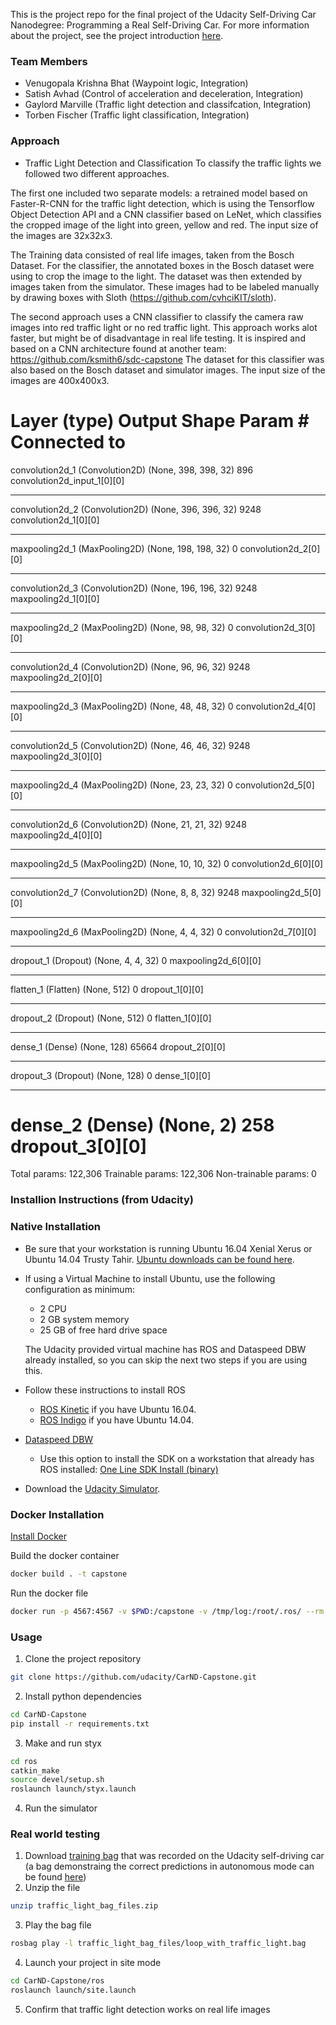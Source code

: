 This is the project repo for the final project of the Udacity Self-Driving Car Nanodegree: Programming a Real Self-Driving Car. For more information about the project, see the project introduction [here](https://classroom.udacity.com/nanodegrees/nd013/parts/6047fe34-d93c-4f50-8336-b70ef10cb4b2/modules/e1a23b06-329a-4684-a717-ad476f0d8dff/lessons/462c933d-9f24-42d3-8bdc-a08a5fc866e4/concepts/5ab4b122-83e6-436d-850f-9f4d26627fd9).

### Team Members
- Venugopala Krishna Bhat (Waypoint logic, Integration)
- Satish Avhad (Control of acceleration and deceleration, Integration)
- Gaylord Marville (Traffic light detection and classifcation, Integration)
- Torben Fischer (Traffic light classification, Integration)

### Approach
* Traffic Light Detection and Classification
To classify the traffic lights we followed two different approaches. 

The first one included two separate models: a retrained model based on Faster-R-CNN for the traffic light detection, which is using the Tensorflow Object Detection API and a CNN classifier based on LeNet, which classifies the cropped image of the light into green, yellow and red. The input size of the images are 32x32x3. 

The Training data consisted of real life images, taken from the Bosch Dataset. For the classifier, the annotated boxes in the Bosch dataset were using to crop the image to the light. The dataset was then extended by images taken from the simulator. These images had to be labeled manually by drawing boxes with Sloth (https://github.com/cvhciKIT/sloth).

The second approach uses a CNN classifier to classify the camera raw images into red traffic light or no red traffic light. This approach works alot faster, but might be of disadvantage in real life testing. It is inspired and based on a CNN architecture found at another team: https://github.com/ksmith6/sdc-capstone
The dataset for this classifier was also based on the Bosch dataset and simulator images. The input size of the images are 400x400x3. 


Layer (type)                     Output Shape          Param #     Connected to                     
====================================================================================================
convolution2d_1 (Convolution2D)  (None, 398, 398, 32)  896         convolution2d_input_1[0][0]      
____________________________________________________________________________________________________
convolution2d_2 (Convolution2D)  (None, 396, 396, 32)  9248        convolution2d_1[0][0]            
____________________________________________________________________________________________________
maxpooling2d_1 (MaxPooling2D)    (None, 198, 198, 32)  0           convolution2d_2[0][0]            
____________________________________________________________________________________________________
convolution2d_3 (Convolution2D)  (None, 196, 196, 32)  9248        maxpooling2d_1[0][0]             
____________________________________________________________________________________________________
maxpooling2d_2 (MaxPooling2D)    (None, 98, 98, 32)    0           convolution2d_3[0][0]            
____________________________________________________________________________________________________
convolution2d_4 (Convolution2D)  (None, 96, 96, 32)    9248        maxpooling2d_2[0][0]             
____________________________________________________________________________________________________
maxpooling2d_3 (MaxPooling2D)    (None, 48, 48, 32)    0           convolution2d_4[0][0]            
____________________________________________________________________________________________________
convolution2d_5 (Convolution2D)  (None, 46, 46, 32)    9248        maxpooling2d_3[0][0]             
____________________________________________________________________________________________________
maxpooling2d_4 (MaxPooling2D)    (None, 23, 23, 32)    0           convolution2d_5[0][0]            
____________________________________________________________________________________________________
convolution2d_6 (Convolution2D)  (None, 21, 21, 32)    9248        maxpooling2d_4[0][0]             
____________________________________________________________________________________________________
maxpooling2d_5 (MaxPooling2D)    (None, 10, 10, 32)    0           convolution2d_6[0][0]            
____________________________________________________________________________________________________
convolution2d_7 (Convolution2D)  (None, 8, 8, 32)      9248        maxpooling2d_5[0][0]             
____________________________________________________________________________________________________
maxpooling2d_6 (MaxPooling2D)    (None, 4, 4, 32)      0           convolution2d_7[0][0]            
____________________________________________________________________________________________________
dropout_1 (Dropout)              (None, 4, 4, 32)      0           maxpooling2d_6[0][0]             
____________________________________________________________________________________________________
flatten_1 (Flatten)              (None, 512)           0           dropout_1[0][0]                  
____________________________________________________________________________________________________
dropout_2 (Dropout)              (None, 512)           0           flatten_1[0][0]                  
____________________________________________________________________________________________________
dense_1 (Dense)                  (None, 128)           65664       dropout_2[0][0]                  
____________________________________________________________________________________________________
dropout_3 (Dropout)              (None, 128)           0           dense_1[0][0]                    
____________________________________________________________________________________________________
dense_2 (Dense)                  (None, 2)             258         dropout_3[0][0]                  
====================================================================================================
Total params: 122,306
Trainable params: 122,306
Non-trainable params: 0



### Installion Instructions (from Udacity)

### Native Installation

* Be sure that your workstation is running Ubuntu 16.04 Xenial Xerus or Ubuntu 14.04 Trusty Tahir. [Ubuntu downloads can be found here](https://www.ubuntu.com/download/desktop).
* If using a Virtual Machine to install Ubuntu, use the following configuration as minimum:
  * 2 CPU
  * 2 GB system memory
  * 25 GB of free hard drive space

  The Udacity provided virtual machine has ROS and Dataspeed DBW already installed, so you can skip the next two steps if you are using this.

* Follow these instructions to install ROS
  * [ROS Kinetic](http://wiki.ros.org/kinetic/Installation/Ubuntu) if you have Ubuntu 16.04.
  * [ROS Indigo](http://wiki.ros.org/indigo/Installation/Ubuntu) if you have Ubuntu 14.04.
* [Dataspeed DBW](https://bitbucket.org/DataspeedInc/dbw_mkz_ros)
  * Use this option to install the SDK on a workstation that already has ROS installed: [One Line SDK Install (binary)](https://bitbucket.org/DataspeedInc/dbw_mkz_ros/src/81e63fcc335d7b64139d7482017d6a97b405e250/ROS_SETUP.md?fileviewer=file-view-default)
* Download the [Udacity Simulator](https://github.com/udacity/CarND-Capstone/releases/tag/v1.2).

### Docker Installation
[Install Docker](https://docs.docker.com/engine/installation/)

Build the docker container
```bash
docker build . -t capstone
```

Run the docker file
```bash
docker run -p 4567:4567 -v $PWD:/capstone -v /tmp/log:/root/.ros/ --rm -it capstone
```

### Usage

1. Clone the project repository
```bash
git clone https://github.com/udacity/CarND-Capstone.git
```

2. Install python dependencies
```bash
cd CarND-Capstone
pip install -r requirements.txt
```
3. Make and run styx
```bash
cd ros
catkin_make
source devel/setup.sh
roslaunch launch/styx.launch
```
4. Run the simulator

### Real world testing
1. Download [training bag](https://drive.google.com/file/d/0B2_h37bMVw3iYkdJTlRSUlJIamM/view?usp=sharing) that was recorded on the Udacity self-driving car (a bag demonstraing the correct predictions in autonomous mode can be found [here](https://drive.google.com/open?id=0B2_h37bMVw3iT0ZEdlF4N01QbHc))
2. Unzip the file
```bash
unzip traffic_light_bag_files.zip
```
3. Play the bag file
```bash
rosbag play -l traffic_light_bag_files/loop_with_traffic_light.bag
```
4. Launch your project in site mode
```bash
cd CarND-Capstone/ros
roslaunch launch/site.launch
```
5. Confirm that traffic light detection works on real life images
